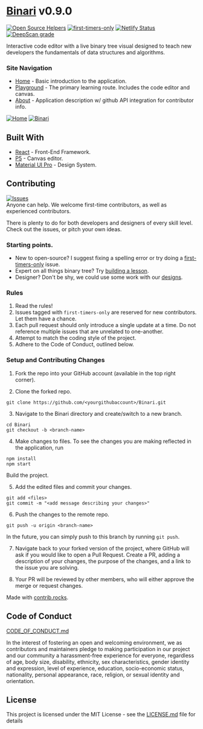 # [Binari](https://binari.dev) v0.9.0

[![Open Source Helpers](https://www.codetriage.com/brandonarmand/binari/badges/users.svg)](https://www.codetriage.com/brandonarmand/binari)
[![first-timers-only](https://img.shields.io/badge/first--timers--only-friendly-blue.svg?style=flat-square)](https://www.firsttimersonly.com/)
[![Netlify Status](https://api.netlify.com/api/v1/badges/bc927965-8d4c-490b-b2cf-44d05c36b24e/deploy-status)](https://app.netlify.com/sites/binari/deploys)
[![DeepScan grade](https://deepscan.io/api/teams/7989/projects/10120/branches/136074/badge/grade.svg)](https://deepscan.io/dashboard#view=project&tid=7989&pid=10120&bid=136074)

Interactive code editor with a live binary tree visual designed to teach new developers the fundamentals of data structures and algorithms.

### Site Navigation

* [Home](https://binari.dev) - Basic introduction to the application.
* [Playground](https://binari.dev/playground) - The primary learning route. Includes the code editor and canvas.
* [About](https://binari.dev/about) - Application description w/ github API integration for contributor info.

[![Home](https://user-images.githubusercontent.com/27185256/205257676-b8e4eea5-f5a3-414f-b200-942d1ee53a30.png)](https://binari.dev/)
[![Binari](https://user-images.githubusercontent.com/27185256/205258584-61bcd4a3-e025-4338-bcc2-fcad0fcfd4af.png)](https://binari.dev/playground)

## Built With

* [React](https://reactjs.org) - Front-End Framework.
* [P5](https://p5js.org) - Canvas editor.
* [Material UI Pro](https://demos.creative-tim.com/material-dashboard-pro-react/#/documentation/tutorial) - Design System.

## Contributing
[![Issues](https://img.shields.io/github/issues-raw/brandonarmand/binari?maxAge=25000)](https://github.com/brandonarmand/binari/issues)  
Anyone can help. We welcome first-time contributors, as well as experienced contributors.

There is plenty to do for both developers and designers of every skill level. Check out the issues, or pitch your own ideas.

### Starting points.
- New to open-source? I suggest fixing a spelling error or try doing a [first-timers-only](https://github.com/BrandonArmand/Binari/issues?q=is%3Aissue+is%3Aopen+label%3Afirst-timers-only) issue.
- Expert on all things binary tree? Try [building a lesson](https://github.com/BrandonArmand/Binari/issues/8).
- Designer? Don't be shy, we could use some work with our [designs](https://github.com/BrandonArmand/Binari/issues/7).

### Rules
1. Read the rules!
2. Issues tagged with `first-timers-only` are reserved for new contributors. Let them have a chance.
3. Each pull request should only introduce a single update at a time. Do not reference multiple issues that are unrelated to one-another.
4. Attempt to match the coding style of the project.
5. Adhere to the Code of Conduct, outlined below.

### Setup and Contributing Changes
1) Fork the repo into your GitHub account (available in the top right corner).

2) Clone the forked repo.
```
git clone https://github.com/<yourgithubaccount>/Binari.git
```

3) Navigate to the Binari directory and create/switch to a new branch.
```
cd Binari
git checkout -b <branch-name>
```

4) Make changes to files. To see the changes you are making reflected in the application, run
```
npm install
npm start
```
Build the project.

5) Add the edited files and commit your changes.
```
git add <files>
git commit -m "<add message describing your changes>"
```

6) Push the changes to the remote repo.
```
git push -u origin <branch-name>
```
In the future, you can simply push to this branch by running `git push`.

7) Navigate back to your forked version of the project, where GitHub will ask if you would like to open a Pull Request. Create a PR, adding a description of your changes, the purpose of the changes, and a link to the issue you are solving.

8) Your PR will be reviewed by other members, who will either approve the merge or request changes.



Made with [contrib.rocks](https://contrib.rocks).

## Code of Conduct

[CODE_OF_CONDUCT.md](CODE_OF_CONDUCT.md)

In the interest of fostering an open and welcoming environment, we as
contributors and maintainers pledge to making participation in our project and
our community a harassment-free experience for everyone, regardless of age, body
size, disability, ethnicity, sex characteristics, gender identity and expression,
level of experience, education, socio-economic status, nationality, personal
appearance, race, religion, or sexual identity and orientation.

## License

This project is licensed under the MIT License - see the [LICENSE.md](LICENSE.md) file for details
